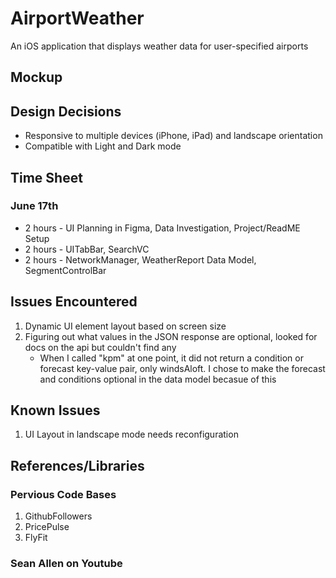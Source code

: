 # AirportWeather
An iOS application that displays weather data for user-specified airports

## Mockup

## Design Decisions
- Responsive to multiple devices (iPhone, iPad) and landscape orientation
- Compatible with Light and Dark mode

## Time Sheet
### June 17th 
  - 2 hours - UI Planning in Figma, Data Investigation, Project/ReadME Setup
  - 2 hours - UITabBar, SearchVC
  - 2 hours - NetworkManager, WeatherReport Data Model, SegmentControlBar

## Issues Encountered
1. Dynamic UI element layout based on screen size
2. Figuring out what values in the JSON response are optional, looked for docs on the api but couldn't find any
     - When I called "kpm" at one point, it did not return a condition or forecast key-value pair, only windsAloft. I chose to make the forecast and conditions optional in the data model becasue of this
    
## Known Issues
1. UI Layout in landscape mode needs reconfiguration

## References/Libraries
### Pervious Code Bases
1. GithubFollowers
2. PricePulse
3. FlyFit
### Sean Allen on Youtube
